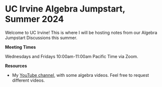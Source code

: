 # UC Irvine Algebra Jumpstart, Summer 2024


Welcome to UC Irvine! This is where I will be hosting notes from our Algebra
Jumpstart Discussions this summer.

__Meeting Times__

Wednesdays and Fridays 10:00am-11:00am Pacific Time via Zoom.

__Resources__

* My <a href="https://www.youtube.com/playlist?list=PL6ue_xaI6w4NB_KxXmPayygfdHAGfQb0K"  target="_blank" rel="noopener noreferrer">
YouTube channel</a>,
with some algebra videos. Feel free to
request different videos.




```{tableofcontents}
```
